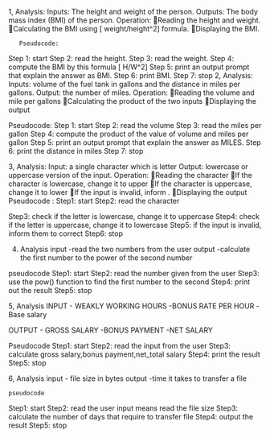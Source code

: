 1, 
Analysis:
Inputs:  The height and weight of the person.
Outputs: The body mass index (BMI) of the person.
Operation: 
Reading the height and weight.
Calculating the BMI using [ weight/height^2] formula.
Displaying the BMI.

       Pseudocode:
Step 1: start
Step 2: read the height.
Step 3: read the weight.
Step 4: compute the BMI by this formula [ H/W^2]
Step 5: print an output  prompt that explain the answer as BMI.
Step 6: print BMI.
Step 7: stop 
2,
Analysis:
Inputs: volume of the fuel tank in gallons and the distance in miles per gallons.
Output: the number of miles.
Operation: 
Reading the volume and mile per gallons
Calculating the product of the two inputs 
Displaying the output

Pseudocode:
Step 1: start
Step 2: read the volume
Step 3: read the miles per gallon
Step 4: compute the product of the value of volume and miles per gallon 
Step 5: print an output prompt that explain the answer as MILES.
Step 6: print the distance in miles
Step 7: stop

3, Analysis:
 Input:  a single character which is letter
Output: lowercase or uppercase version of the input.
Operation: 
Reading the character
If the character is lowercase, change it to upper
If the character is uppercase, change it to lower
If the input is invalid, inform .
Displaying the output
   Pseudocode :
Step1: start
Step2: read the character


Step3: check if the letter is lowercase, change it to uppercase
Step4: check if the letter is uppercase, change it to lowercase
Step5: if the input is invalid, inform them to correct
Step6: stop

4. Analysis
 input -read the two numbers from the user
 output -calculate the first number to the power of the second number
 
 
pseudocode
  Step1: start
Step2:  read the number given from the user
 Step3: use the pow() function to find the first number to the second
Step4: print out the result
Step5: stop

5, Analysis
  INPUT  - WEAKLY WORKING HOURS
         -BONUS RATE PER HOUR 
         -Base salary
         
  OUTPUT  - GROSS SALARY
          -BONUS PAYMENT
          -NET SALARY
      
  Pseudocode
 Step1: start 
Step2:  read the input from the user 
 Step3: calculate gross salary,bonus payment,net_total salary 
Step4: print the result
Step5: stop

6, Analysis
    input - file size in bytes
    output -time it takes to transfer a file
    
    
    pseudocode 
Step1: start
Step2: read the user input means read the file size
   Step3:  calculate the number of days that require to transfer file
Step4: output the result
Step5: stop
